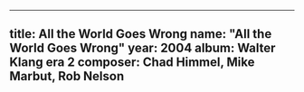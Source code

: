 
---
title: All the World Goes Wrong
name: "All the World Goes Wrong"
year:  2004
album: Walter Klang era 2
composer: Chad Himmel, Mike Marbut, Rob Nelson
---
